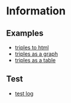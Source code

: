 # Information

## Examples

* [triples to html](http://localhost:1323/html/data/examples.jsonc)
* [triples as a graph](http://localhost:1323/graph/data/examples.jsonc)
* [triples as a table](/files/data/live.csv/transform,table/transform,htmlTable/html)

## Test

* [test log](http://localhost:1323/files/data/test.log/transform,id,lines/list/style)